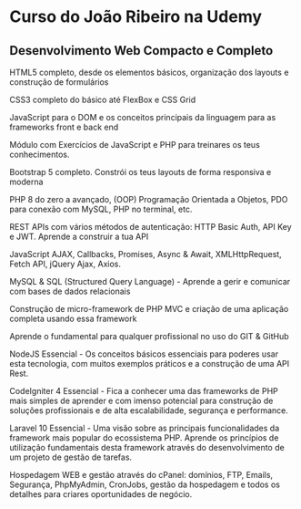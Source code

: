 # Curso do João Ribeiro na Udemy

## Desenvolvimento Web Compacto e Completo

HTML5 completo, desde os elementos básicos, organização dos layouts e construção de formulários

CSS3 completo do básico até FlexBox e CSS Grid

JavaScript para o DOM e os conceitos principais da linguagem para as frameworks front e back end

Módulo com Exercícios de JavaScript e PHP para treinares os teus conhecimentos.

Bootstrap 5 completo. Constrói os teus layouts de forma responsiva e moderna

PHP 8 do zero a avançado, (OOP) Programação Orientada a Objetos, PDO para conexão com MySQL, PHP no terminal, etc.

REST APIs com vários métodos de autenticação: HTTP Basic Auth, API Key e JWT. Aprende a construir a tua API

JavaScript AJAX, Callbacks, Promises, Async & Await, XMLHttpRequest, Fetch API, jQuery Ajax, Axios.

MySQL & SQL (Structured Query Language) - Aprende a gerir e comunicar com bases de dados relacionais

Construção de micro-framework de PHP MVC e criação de uma aplicação completa usando essa framework

Aprende o fundamental para qualquer profissional no uso do GIT & GitHub

NodeJS Essencial - Os conceitos básicos essenciais para poderes usar esta tecnologia, com muitos exemplos práticos e a construção de uma API Rest.

CodeIgniter 4 Essencial - Fica a conhecer uma das frameworks de PHP mais simples de aprender e com imenso potencial para construção de soluções profissionais e de alta escalabilidade, segurança e performance.

Laravel 10 Essencial - Uma visão sobre as principais funcionalidades da framework mais popular do ecossistema PHP. Aprende os princípios de utilização fundamentais desta framework através do desenvolvimento de um projeto de gestão de tarefas.

Hospedagem WEB e gestão através do cPanel: domínios, FTP, Emails, Segurança, PhpMyAdmin, CronJobs, gestão da hospedagem e todos os detalhes para criares oportunidades de negócio.
